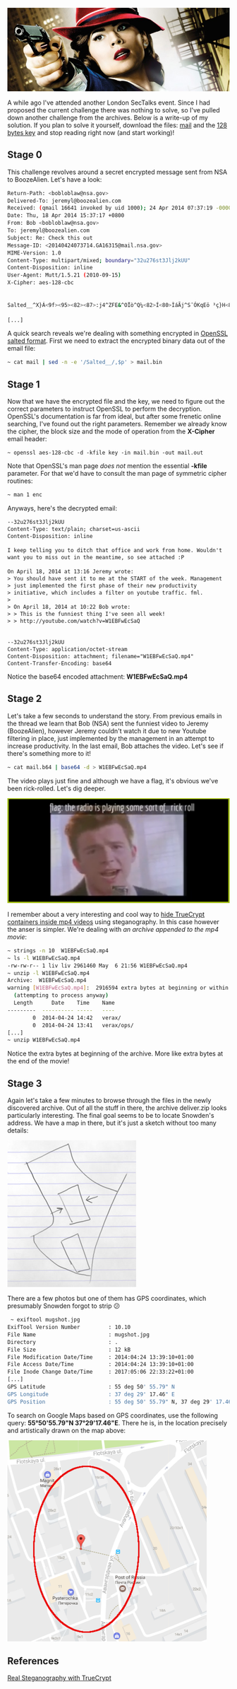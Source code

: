 ![Logo](/assets/images/sectalks4-0.jpg)

A while ago I've attended another London SecTalks event. Since I had proposed the current challenge there was nothing to solve, so I've pulled down another challenge from the archives. Below is a write-up of my solution. If you plan to solve it yourself, download the files: [mail](/files/mail) and the [128 bytes key](/files/key) and stop reading right now (and start working)!

## Stage 0

This challenge revolves around a secret encrypted message sent from NSA to BoozeAlien. Let's have a look:

```bash
Return-Path: <bobloblaw@nsa.gov>                                                      
Delivered-To: jeremyl@boozealien.com
Received: (qmail 16641 invoked by uid 1000); 24 Apr 2014 07:37:19 -0000
Date: Thu, 18 Apr 2014 15:37:17 +0800
From: Bob <bobloblaw@nsa.gov>
To: jeremyl@boozealien.com
Subject: Re: Check this out
Message-ID: <20140424073714.GA16315@mail.nsa.gov>
MIME-Version: 1.0
Content-Type: multipart/mixed; boundary="32u276st3Jlj2kUU"
Content-Disposition: inline
User-Agent: Mutt/1.5.21 (2010-09-15)
X-Cipher: aes-128-cbc


Salted__^X}Á<9f><95><82><87>:j4^ZFE&^OÏò^Q¼<82>Í<80>ÌáÃj^S¯ÓKqEö ³ç}H<86>Ü^?É<8d>lõ<97><93>^^i<÷<89>ÁèU

[...]
```
A quick search reveals we're dealing with something encrypted in [OpenSSL salted format](http://justsolve.archiveteam.org/wiki/OpenSSL_salted_format). First we need to extract the encrypted binary data out of the email file:

```bash
~ cat mail | sed -n -e '/Salted__/,$p' > mail.bin
```

## Stage 1

Now that we have the encrypted file and the key, we need to figure out the correct parameters to instruct OpenSSL to perform the decryption. OpenSSL's documentation is far from ideal, but after some frenetic online searching, I've found out the right parameters. Remember we already know the cipher, the block size and the mode of operation from the **X-Cipher** email header:

```
~ openssl aes-128-cbc -d -kfile key -in mail.bin -out mail.out                          
```

Note that OpenSSL's man page _does not_ mention the essential **-kfile** parameter. For that we'd have to consult the man page of symmetric cipher routines:

```bash
~ man 1 enc
```

Anyways, here's the decrypted email:

```
--32u276st3Jlj2kUU                                                                    
Content-Type: text/plain; charset=us-ascii
Content-Disposition: inline

I keep telling you to ditch that office and work from home. Wouldn't
want you to miss out in the meantime, so see attached :P

On April 18, 2014 at 13:16 Jeremy wrote:
> You should have sent it to me at the START of the week. Management
> just implemented the first phase of their new productivity
> initiative, which includes a filter on youtube traffic. fml.
> 
> On April 18, 2014 at 10:22 Bob wrote:
> > This is the funniest thing I've seen all week!
> > http://youtube.com/watch?v=W1EBFwEcSaQ


--32u276st3Jlj2kUU
Content-Type: application/octet-stream
Content-Disposition: attachment; filename="W1EBFwEcSaQ.mp4"
Content-Transfer-Encoding: base64
```

Notice the base64 encoded attachment: **W1EBFwEcSaQ.mp4**

## Stage 2

Let's take a few seconds to understand the story. From previous emails in the thread we learn that Bob (NSA) sent the funniest video to Jeremy (BoozeAlien), however Jeremy couldn't watch it due to new Youtube filtering in place, just implemented by the management in an attempt to increase productivity. In the last email, Bob attaches the video. Let's see if there's something more to it!

```bash
~ cat mail.b64 | base64 -d > W1EBFwEcSaQ.mp4 
```

The video plays just fine and although we have a flag, it's obvious we've been rick-rolled. Let's dig deeper.

![RickRolled](/assets/images/sectalks4-1.png)

I remember about a very interesting and cool way to [hide TrueCrypt containers inside mp4 videos](https://keyj.emphy.de/real-steganography-with-truecrypt/) using steganography. In this case however the anser is simpler. We're dealing with _an archive appended to the mp4 movie_:

```bash
~ strings -n 10  W1EBFwEcSaQ.mp4 
~ ls -l W1EBFwEcSaQ.mp4 
-rw-rw-r-- 1 liv liv 2961460 May  6 21:56 W1EBFwEcSaQ.mp4
~ unzip -l W1EBFwEcSaQ.mp4 
Archive:  W1EBFwEcSaQ.mp4
warning [W1EBFwEcSaQ.mp4]:  2916594 extra bytes at beginning or within zipfile
  (attempting to process anyway)
  Length      Date    Time    Name
---------  ---------- -----   ----
        0  2014-04-24 14:42   verax/
        0  2014-04-24 13:41   verax/ops/
[...]
~ unzip W1EBFwEcSaQ.mp4
```

Notice the extra bytes at beginning of the archive. More like extra bytes at the end of the movie!

## Stage 3

Again let's take a few minutes to browse through the files in the newly discovered archive. Out of all the stuff in there, the archive deliver.zip looks particularly interesting. The final goal seems to be to locate Snowden's address. We have a map in there, but it's just a sketch without too many details:

![Map](/assets/images/sectalks4-2.jpg)

There are a few photos but one of them has GPS coordinates, which presumably Snowden forgot to strip :confused:

```bash
 ~ exiftool mugshot.jpg
ExifTool Version Number         : 10.10
File Name                       : mugshot.jpg
Directory                       : .
File Size                       : 12 kB
File Modification Date/Time     : 2014:04:24 13:39:10+01:00
File Access Date/Time           : 2014:04:24 13:39:10+01:00
File Inode Change Date/Time     : 2017:05:06 22:33:22+01:00
[...]
GPS Latitude                    : 55 deg 50' 55.79" N
GPS Longitude                   : 37 deg 29' 17.46" E
GPS Position                    : 55 deg 50' 55.79" N, 37 deg 29' 17.46" E
```
To search on Google Maps based on GPS coordinates, use the following query: **55°50'55.79"N 37°29'17.46"E**. There he is, in the location precisely and artistically drawn on the map above:

![Map](/assets/images/sectalks4-3.png)

## References

[Real Steganography with TrueCrypt](https://keyj.emphy.de/real-steganography-with-truecrypt/)
